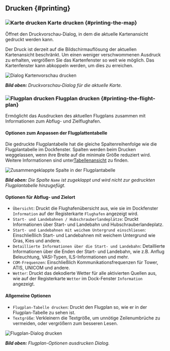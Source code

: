 ## Drucken {#printing}

### ![Karte drucken](.../images/icons/printmap.png "Karte drucken") Karte drucken {#printing-the-map}

Öffnet den Druckvorschau-Dialog, in dem die aktuelle Kartenansicht gedruckt werden kann.

Der Druck ist derzeit auf die Bildschirmauflösung der aktuellen Kartenansicht beschränkt. Um einen weniger verschwommenen Ausdruck zu erhalten, vergrößern Sie das Kartenfenster so weit wie möglich. Das Kartenfenster kann abkoppeln werden, um dies zu erreichen.

![Dialog Kartenvorschau drucken](.../images/printmap.jpg "Dialog Kartenvorschau drucken")

_**Bild oben:** Druckvorschau-Dialog für die aktuelle Karte._

### ![Flugplan drucken](.../images/icons/printflightplan.png "Flugplan drucken") Flugplan drucken {#printing-the-flight-plan}

Ermöglicht das Ausdrucken des aktuellen Flugplans zusammen mit Informationen zum Abflug- und Zielflughafen.

#### Optionen zum Anpassen der Flugplattentabelle

Die gedruckte Flugplantabelle hat die gleiche Spaltenreihenfolge wie die Flugplantabelle im Dockfenster. Spalten werden beim Drucken weggelassen, wenn ihre Breite auf die minimale Größe reduziert wird. Weitere Informationen sind unter[Tabellenansicht](SEARCH.md#table-view) zu finden.

![Zusammengeklappte Spalte in der Flugplantabelle](.../images/collapsedcolumn.png)

_**Bild oben:** Die Spalte _`Name`_ ist zugeklappt und wird nicht zur gedruckten Flugplantabelle hinzugefügt._

#### Optionen für Abflug- und Zielort

* `Übersicht`: Druckt die Flughafenübersicht aus, wie sie im Dockfenster `Information` auf der Registerkarte `Flughafen` angezeigt wird.
* `Start- und Landebahnen / Hubschrauberlandeplätze`: Druckt Informationen über Start- und Landebahn und Hubschrauberlandeplatz.
* `Start- und Landebahnen mit weichem Untergrund einschliesen`: Einschließlich Start- und Landebahnen mit weichem Untergrund wie Gras,
  Kies und andere.
* `Detaillierte Informationen über die Start- und Landebahn`: Detaillierte Informationen über die Enden der Start- und Landebahn, wie z.B. Anflug
  Beleuchtung, VASI-Typen, ILS-Informationen und mehr.
* `COM-Frequenzen`: Einschließlich Kommunikationsfrequenzen für Tower, ATIS, UNICOM und andere.
* `Wetter`: Druckt das dekodierte Wetter für alle aktivierten Quellen aus, wie auf der Registerkarte `Wetter` im Dock-Fenster `Information` angezeigt.

#### Allgemeine Optionen

* `Flugplan-Tabelle drucken`: Druckt den Flugplan so, wie er in der Flugplan-Tabelle zu sehen ist.
* `Textgröße`: Verkleinern die Textgröße, um unnötige Zeilenumbrüche zu vermeiden, oder vergrößern zum besseren Lesen.

![Flugplan-Dialog drucken](.../images/printfp.jpg "Flugplan-Dialog drucken")

_**Bild oben:** Flugplan-Optionen ausdrucken Dialog._

